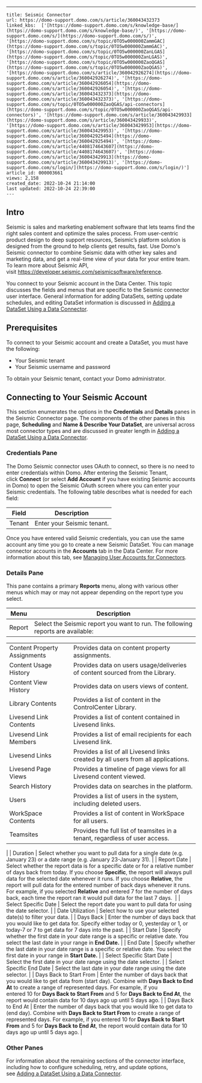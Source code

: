 ---
    title: Seismic Connector
    url: https://domo-support.domo.com/s/article/360043432373
    linked_kbs:  ['[https://domo-support.domo.com/s/knowledge-base/](https://domo-support.domo.com/s/knowledge-base/)', '[https://domo-support.domo.com/s/](https://domo-support.domo.com/s/)', '[https://domo-support.domo.com/s/topic/0TO5w000000ZammGAC](https://domo-support.domo.com/s/topic/0TO5w000000ZammGAC)', '[https://domo-support.domo.com/s/topic/0TO5w000000ZanLGAS](https://domo-support.domo.com/s/topic/0TO5w000000ZanLGAS)', '[https://domo-support.domo.com/s/topic/0TO5w000000ZaoQGAS](https://domo-support.domo.com/s/topic/0TO5w000000ZaoQGAS)', '[https://domo-support.domo.com/s/article/360042926274](https://domo-support.domo.com/s/article/360042926274)', '[https://domo-support.domo.com/s/article/360042926054](https://domo-support.domo.com/s/article/360042926054)', '[https://domo-support.domo.com/s/article/360043432373](https://domo-support.domo.com/s/article/360043432373)', '[https://domo-support.domo.com/s/topic/0TO5w000000ZaoQGAS/api-connectors](https://domo-support.domo.com/s/topic/0TO5w000000ZaoQGAS/api-connectors)', '[https://domo-support.domo.com/s/article/360043429933](https://domo-support.domo.com/s/article/360043429933)', '[https://domo-support.domo.com/s/article/360043429953](https://domo-support.domo.com/s/article/360043429953)', '[https://domo-support.domo.com/s/article/360042925494](https://domo-support.domo.com/s/article/360042925494)', '[https://domo-support.domo.com/s/article/4408174643607](https://domo-support.domo.com/s/article/4408174643607)', '[https://domo-support.domo.com/s/article/360043429913](https://domo-support.domo.com/s/article/360043429913)', '[https://domo-support.domo.com/s/login/](https://domo-support.domo.com/s/login/)']
    article_id: 000003661
    views: 2,158
    created_date: 2022-10-24 21:14:00
    last updated: 2022-10-24 22:39:00
    ---



Intro
-----


Seismic is sales and marketing enablement software that lets teams find the right sales content and optimize the sales process. From user-centric product design to deep support resources, Seismic’s platform solution is designed from the ground to help clients get results, fast. Use Domo's Seismic connector to combine Seismic data with other key sales and marketing data, and get a real-time view of your data for your entire team. To learn more about Seismic API, visit <https://developer.seismic.com/seismicsoftware/reference>.


You connect to your Seismic account in the Data Center. This topic discusses the fields and menus that are specific to the Seismic connector user interface. General information for adding DataSets, setting update schedules, and editing DataSet information is discussed in [Adding a DataSet Using a Data Connector](/s/article/360042926274).


Prerequisites
-------------


To connect to your Seismic account and create a DataSet, you must have the following:


* Your Seismic tenant
* Your Seismic username and password


To obtain your Seismic tenant, contact your Domo administrator.


Connecting to Your Seismic Account
----------------------------------


This section enumerates the options in the **Credentials** and **Details** panes in the Seismic Connector page. The components of the other panes in this page, **Scheduling** and **Name & Describe Your DataSet**, are universal across most connector types and are discussed in greater length in [Adding a DataSet Using a Data Connector](/s/article/360042926274 "Adding a DataSet Using a Data Connector").


### Credentials Pane


The Domo Seismic connector uses OAuth to connect, so there is no need to enter credentials within Domo. After entering the Seismic Tenant, click ****Connect**** (or select ****Add Account**** if you have existing Seismic accounts in Domo) to open the Seismic OAuth screen where you can enter your Seismic credentials. The following table describes what is needed for each field:




| Field | Description |
| --- | --- |
| Tenant | Enter your Seismic tenant. |


Once you have entered valid Seismic credentials, you can use the same account any time you go to create a new Seismic DataSet. You can manage connector accounts in the ****Accounts**** tab in the Data Center. For more information about this tab, see [Managing User Accounts for Connectors](/s/article/360042926054 "Managing User Accounts for Connectors").


### Details Pane


This pane contains a primary **Reports** menu, along with various other menus which may or may not appear depending on the report type you select.




| Menu | Description |
| --- | --- |
| Report | Select the Seismic report you want to run. The following reports are available:

|  |  |
| --- | --- |
| Content Property Assignments | Provides data on content property assignments. |
| Content Usage History | Provides data on users usage/deliveries of content sourced from the Library. |
| Content View History | Provides data on users views of content. |
| Library Contents | Provides a list of content in the ControlCenter Library. |
| Livesend Link Contents | Provides a list of content contained in Livesend links. |
| Livesend Link Members | Provides a list of email recipients for each Livesend link. |
| Livesend Links | Provides a list of all Livesend links created by all users from all applications. |
| Livesend Page Views | Provides a timeline of page views for all Livesend content viewed. |
| Search History | Provides data on searches in the platform. |
| Users | Provides a list of users in the system, including deleted users. |
| WorkSpace Contents | Provides a list of content in WorkSpace for all users. |
| Teamsites | Provides the full list of teamsites in a tenant, regardless of user access. |

 |
| Duration | Select whether you want to pull data for a single date (e.g. January 23) or a date range (e.g. January 23-January 31). |
| Report Date | Select whether the report data is for a specific date or for a relative number of days back from today. If you choose ********Specific********, the report will always pull data for the selected date whenever it runs. If you choose ********Relative********, the report will pull data for the entered number of back days whenever it runs. For example, if you selected ********Relative******** and entered 7 for the number of days back, each time the report ran it would pull data for the last 7 days.  |
| Select Specific Date | Select the report date you want to pull data for using the date selector. |
| Date Utilization | Select how to use your selected date(s) to filter your data. |
| Days Back | Enter the number of days back that you would like to get data for. Specify either today or 0, yesterday or 1, or today-7 or 7 to get data for 7 days into the past. |
| Start Date | Specify whether the first date in your date range is a specific or relative date. You select the last date in your range in ********End Date.******** |
| End Date | Specify whether the last date in your date range is a specific or relative date. You select the first date in your range in ********Start Date.******** |
| Select Specific Start Date | Select the first date in your date range using the date selector. |
| Select Specific End Date | Select the last date in your date range using the date selector. |
| Days Back to Start From | Enter the number of days back that you would like to get data from (start day). Combine with ********Days Back to End At******** to create a range of represented days.
For example, if you entered 10 for ********Days Back to Start From******** and 5 for ********Days Back to End At********, the report would contain data for 10 days ago up until 5 days ago. |
| Days Back to End At | Enter the number of days back that you would like to get data to (end day). Combine with ********Days Back to Start From******** to create a range of represented days.
For example, if you entered 10 for ********Days Back to Start From******** and 5 for ********Days Back to End At********, the report would contain data for 10 days ago up until 5 days ago. |


### Other Panes


For information about the remaining sections of the connector interface, including how to configure scheduling, retry, and update options, see [Adding a DataSet Using a Data Connector](/s/article/360042926274).

